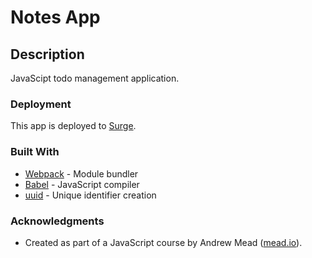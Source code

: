 # Notes App

## Description

JavaScipt todo management application.

### Deployment

This app is deployed to [Surge](https://numerous-existence.surge.sh/).

### Built With

- [Webpack](https://webpack.js.org/) - Module bundler
- [Babel](https://babeljs.io/) - JavaScript compiler
- [uuid](https://www.npmjs.com/package/uuid) - Unique identifier creation

### Acknowledgments

- Created as part of a JavaScript course by Andrew Mead ([mead.io](https://mead.io/)).
